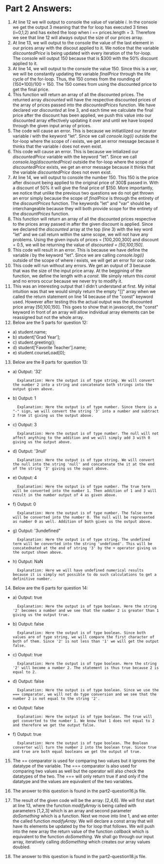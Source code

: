 # Part 2 Answers:
1. At line 12 we will output to console the value of variable *i*. In the console we get the output 3 meaning that the for loop has executed 3 times (i=0,1,2) and has exited the loop when i == prices.length = 3. Therefore we see that line 12 will always output the size of our prices array.
2. At line 13, we will output to the console the value of the last element in our prices array with the discout applied to it. We notice that the variable *discountedPrice* is being updated with every iteration of the for-loop. The console will output 150 because that is $300 with the 50% discount applied to it.
3. At line 14, we will output to the console the value 150. Since this is a *var*, we will be constantly updating the variable *finalPrice* through the life cycle of the for-loop. Thus, the 150 comes from the rounding of (150*100)/100 = 150. The 150 comes from using the discounted price to get the final price.
4. This function will return an array of all the discounted prices. The returned array *discounted* will have the respective discounted prices of the array of prices passed into the *discountedPrices* function.  We have declared *var discounted* at line 3, and each time we calculate the final price after the discount has been applied, we push this value into our discounted array effectively updating it over and until we have looped through the given input array of prices.
5. The code will cause an error. This is because we initiatilized our iterator variable *i* with the keyword "let". Since we call *console.log(i)* outside the for-loop where the scope of *i* exists, we get an error message because it thinks that the variable *i* does not even exist.
6. This code will cause an error. This is because we intialized our *discountedPrice*  variable with the keyword "let". Since we call *console.log(discountedPrice)* outside the for-loop where the scope of *discountedPrice* exists, we get an error message because it thinks that the variable *discountedPrice* does not even exist.
7. At line 14, we will output to console the number 150. This 150 is the price after discount being applied to the original price of 300$ passed in. With a discount of 50% it will give the final price of $150. More importantly, we notice that unlike the previous two questions we do not get thrown an error simply because the scope of *finalPrice* is through the entirety of the *discountPrices* function. The keywords "let" and "var" should be interchangeable because they will both provide scope for the entirety of the *discountPrices* function. 
8. This function will return an array of all the discounted prices respective to the prices array passed in after the given discount is applied. Since we declared the *discounted* array at the top (line 3) with the key word "let" and we call return within the same scope, we will not have any problems. Using the given inputs of prices = [100,200,300] and discount = 0.5, we will be returning the value of *discounted = [50,100,150]*.
9. This code will result in an error. This is because we have define the variable *i* by the keyword "let". Since we are calling *console.log(i)* outside of the scope of where *i* exists, we will get an error for our code.
10. This code will run without any errors. We get an output of 3 because that was the size of the input price array. At the beggining of the function, we define the length with a *const*. We simply return this *const* and no errors occur because we never try to modify it.
11. This was an interesting output that I didn't understand at first. My initial intuition was that we would simply return the empty "[]" array when we called the return statement on line 14 because of the "const" keyword used. However after testing this the actual output was the discounted price array [50,100,150]. This goes to show that in javascript, the "const" keyword in front of an array will allow individual array elements can be reassigned but not the whole array.
12. Below are the 5 parts for question 12:
- a) student.name;
- b) student['Grad Year'];
- c) student.greeting();
- d) student['Favorite Teacher'].name;
- e) student.courseLoad[0];
13. Below are the 8 parts for question 13:
- a) Output: '32'
  
        Explanation: Here the output is of type string. We will convert the number 2 into a string and concatenate both strings into the output given above.

- b) Output: 1
  
        Explanation: Here the output is of type number. Since there is a "-" sign, we will convert the string '3' into a number and subtract 2 from it giving us the output above.
        
- c) Output: 3
  
        Explanation: Here the output is of type number. The null will not affect anything to the addition and we will simply add 3 with 0 giving us the output above.
        
- d) Output: '3null'
  
        Explanation: Here the output is of type string. We will convert the null into the string 'null' and concatenate the it at the end of the string '3' giving us the ouput above.
        
- e) Output: 4
  
        Explanation: Here the output is of type number. The true term will be converted into the number 1. Then addition of 1 and 3 will result in the number output of 4 as given above.
        
- f) Output: 0
  
        Explanation: Here the output is of type number. The false term will be converted into the number 0. The null will be represented as number 0 as well. Addition of both gives us the output above.
        
- g) Output: '3undefined"
  
        Explanation: Here the output is of type string. The undefined term will be converted into the string 'undefined'. This will be concatednated at the end of string '3' by the + operator giving us the output shown above.
        
- h) Output: NaN
  
        Explanation: Here we will have undefined numerical results because it is simply not possible to do such calculations to get a definitive number.

14. Below are the 6 parts for question 14:
- a) Output: true
  
        Explanation: Here the output is of type boolean. Here the string '2' becomes a number and we see that the number 2 is greater than 1 giving us the output true.

- b) Output: false 
  
        Explanation: Here the output is of type boolean. Since both values are of type string, we will compare the first character of both of them. Since '2' is not less than '1' we will get the output false.

- c) Output: true
  
        Explanation: Here the output is of type boolean. Here the string '2' will become a number 2. The statement is thus true because 2 is equal to 2.

- d) Output: false
  
        Explanation: Here the output is of type boolean. Since we use the === comparator, we will not do type conversion and we see that the number 2 is not equal to the string '2'.

- e) Output: false
  
        Explanation: Here the output is of type boolean. The true will get converted to the number 1. We know that 1 does not equal to 2 and therefore we get the output false.

- f) Output: true
  
        Explanation: Here the output is of type boolean. The Boolean converter will turn the number 2 into the boolean true. Since true and true are both equal booleans we get the output of true.

15. The == comparator is used for comparing two values but it ignores the datatype of the variable. The === comparator is also used for comparing two values as well but the operator will also check the datatypes of the two. The === will only return true if and only if the datatype and the values are equivalent of the two variables.
    
16. The answer to this question is found in the part2-question16.js file.

17. The result of the given code will be the array: [2,4,6]. We will first start at line 13, where the function *modifyArray* is being called with parameters [1,2,3] which is an array and second parameter *doSomething* which is a function. Next we move into line 1, and we enter the called function *modifyArray*. We will declare a const array that will have its elements be updated by the for loop that follows. We will push into the new array the return value of the function *callback* which is equivalent to the function *doSomething*. We shall go through our input array, iteratively calling *doSomething* which creates our array values doubled.

18. The answer to this question is found in the part2-question18.js file.

        